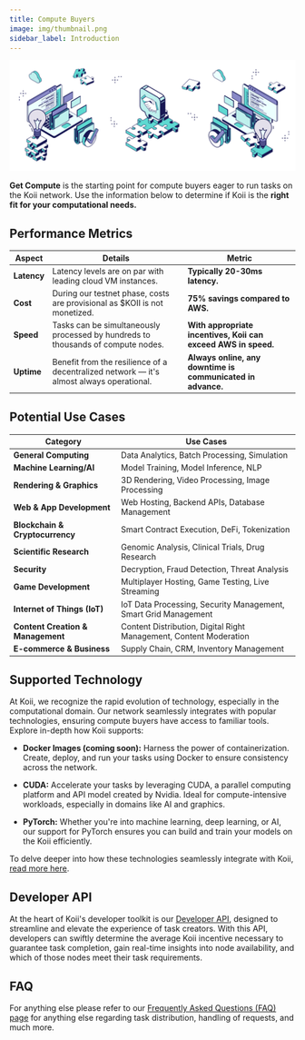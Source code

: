 ```yaml
---
title: Compute Buyers
image: img/thumbnail.png
sidebar_label: Introduction
---
```


![banner](./img/onboarding.svg)

**Get Compute** is the starting point for compute buyers eager to run tasks on the Koii network. Use the information below to determine if Koii is the **right fit for your computational needs.**

## Performance Metrics

| **Aspect** | **Details**                                                                                                      | **Metric**                                                                                                             |
|------------|------------------------------------------------------------------------------------------------------------------|-------------------------------------------------------------------------------------------------------------------------------------|
| **Latency**    | Latency levels are on par with leading cloud VM instances.                                                 | **Typically 20-30ms latency.**                                        |
| **Cost**       | During our testnet phase, costs are provisional as $KOII is not monetized.                              | **75% savings compared to AWS.**            |
| **Speed**      | Tasks can be simultaneously processed by hundreds to thousands of compute nodes. | **With appropriate incentives, Koii can exceed AWS in speed.** |
| **Uptime**     | Benefit from the resilience of a decentralized network — it's almost always operational.                   | **Always online, any downtime is communicated in advance.**    |

## Potential Use Cases

| Category                      | Use Cases                                          |
|------------------------------|----------------------------------------------------|
| **General Computing**        | Data Analytics, Batch Processing, Simulation      |
| **Machine Learning/AI**      | Model Training, Model Inference, NLP              |
| **Rendering & Graphics**     | 3D Rendering, Video Processing, Image Processing  |
| **Web & App Development**    | Web Hosting, Backend APIs, Database Management    |
| **Blockchain & Cryptocurrency** | Smart Contract Execution, DeFi, Tokenization    |
| **Scientific Research**      | Genomic Analysis, Clinical Trials, Drug Research  |
| **Security**                 | Decryption, Fraud Detection, Threat Analysis      |
| **Game Development**         | Multiplayer Hosting, Game Testing, Live Streaming |
| **Internet of Things (IoT)** | IoT Data Processing, Security Management, Smart Grid Management |
| **Content Creation & Management** | Content Distribution, Digital Right Management, Content Moderation |
| **E-commerce & Business**    | Supply Chain, CRM, Inventory Management           |

## Supported Technology

At Koii, we recognize the rapid evolution of technology, especially in the computational domain. Our network seamlessly integrates with popular technologies, ensuring compute buyers have access to familiar tools. Explore in-depth how Koii supports:

- **Docker Images (coming soon):** Harness the power of containerization. Create, deploy, and run your tasks using Docker to ensure consistency across the network.

- **CUDA:** Accelerate your tasks by leveraging CUDA, a parallel computing platform and API model created by Nvidia. Ideal for compute-intensive workloads, especially in domains like AI and graphics.

- **PyTorch:** Whether you're into machine learning, deep learning, or AI, our support for PyTorch ensures you can build and train your models on the Koii efficiently.

To delve deeper into how these technologies seamlessly integrate with Koii, [read more here](/compute/supported).

## Developer API

At the heart of Koii's developer toolkit is our [Developer API](/compute/developerapi), designed to streamline and elevate the experience of task creators. With this API, developers can swiftly determine the average Koii incentive necessary to guarantee task completion, gain real-time insights into node availability, and which of those nodes meet their task requirements.

## FAQ

For anything else please refer to our [Frequently Asked Questions (FAQ) page](/faq/questions/) for anything else regarding task distribution, handling of requests, and much more.
